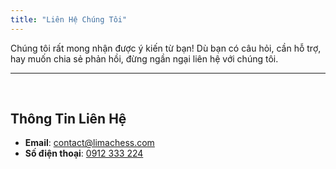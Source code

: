```yaml
---
title: "Liên Hệ Chúng Tôi"
---
```


Chúng tôi rất mong nhận được ý kiến từ bạn! Dù bạn có câu hỏi, cần hỗ trợ, hay muốn chia sẻ phản hồi, đừng ngần ngại liên hệ với chúng tôi.
&nbsp;

---

&nbsp;

## Thông Tin Liên Hệ

- **Email**: [contact@limachess.com](mailto:contact@limachess.com)
- **Số điện thoại**: [0912 333 224](tel:0912333224)
